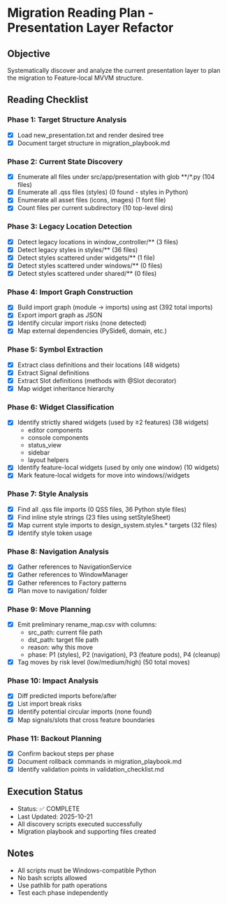 # Migration Reading Plan - Presentation Layer Refactor

## Objective
Systematically discover and analyze the current presentation layer to plan the migration to Feature-local MVVM structure.

## Reading Checklist

### Phase 1: Target Structure Analysis
- [x] Load new_presentation.txt and render desired tree
- [x] Document target structure in migration_playbook.md

### Phase 2: Current State Discovery
- [x] Enumerate all files under src/app/presentation with glob **/*.py (104 files)
- [x] Enumerate all .qss files (styles) (0 found - styles in Python)
- [x] Enumerate all asset files (icons, images) (1 font file)
- [x] Count files per current subdirectory (10 top-level dirs)

### Phase 3: Legacy Location Detection
- [x] Detect legacy locations in window_controller/** (3 files)
- [x] Detect legacy styles in styles/** (36 files)
- [x] Detect styles scattered under widgets/** (1 file)
- [x] Detect styles scattered under windows/** (0 files)
- [x] Detect styles scattered under shared/** (0 files)

### Phase 4: Import Graph Construction
- [x] Build import graph (module → imports) using ast (392 total imports)
- [x] Export import graph as JSON
- [x] Identify circular import risks (none detected)
- [x] Map external dependencies (PySide6, domain, etc.)

### Phase 5: Symbol Extraction
- [x] Extract class definitions and their locations (48 widgets)
- [x] Extract Signal definitions
- [x] Extract Slot definitions (methods with @Slot decorator)
- [x] Map widget inheritance hierarchy

### Phase 6: Widget Classification
- [x] Identify strictly shared widgets (used by ≥2 features) (38 widgets)
  - editor components
  - console components
  - status_view
  - sidebar
  - layout helpers
- [x] Identify feature-local widgets (used by only one window) (10 widgets)
- [x] Mark feature-local widgets for move into windows/<feature>/widgets

### Phase 7: Style Analysis
- [x] Find all .qss file imports (0 QSS files, 36 Python style files)
- [x] Find inline style strings (23 files using setStyleSheet)
- [x] Map current style imports to design_system.styles.* targets (32 files)
- [x] Identify style token usage

### Phase 8: Navigation Analysis
- [x] Gather references to NavigationService
- [x] Gather references to WindowManager
- [x] Gather references to Factory patterns
- [x] Plan move to navigation/ folder

### Phase 9: Move Planning
- [x] Emit preliminary rename_map.csv with columns:
  - src_path: current file path
  - dst_path: target file path
  - reason: why this move
  - phase: P1 (styles), P2 (navigation), P3 (feature pods), P4 (cleanup)
- [x] Tag moves by risk level (low/medium/high) (50 total moves)

### Phase 10: Impact Analysis
- [x] Diff predicted imports before/after
- [x] List import break risks
- [x] Identify potential circular imports (none found)
- [x] Map signals/slots that cross feature boundaries

### Phase 11: Backout Planning
- [x] Confirm backout steps per phase
- [x] Document rollback commands in migration_playbook.md
- [x] Identify validation points in validation_checklist.md

## Execution Status
- Status: ✅ COMPLETE
- Last Updated: 2025-10-21
- All discovery scripts executed successfully
- Migration playbook and supporting files created

## Notes
- All scripts must be Windows-compatible Python
- No bash scripts allowed
- Use pathlib for path operations
- Test each phase independently
